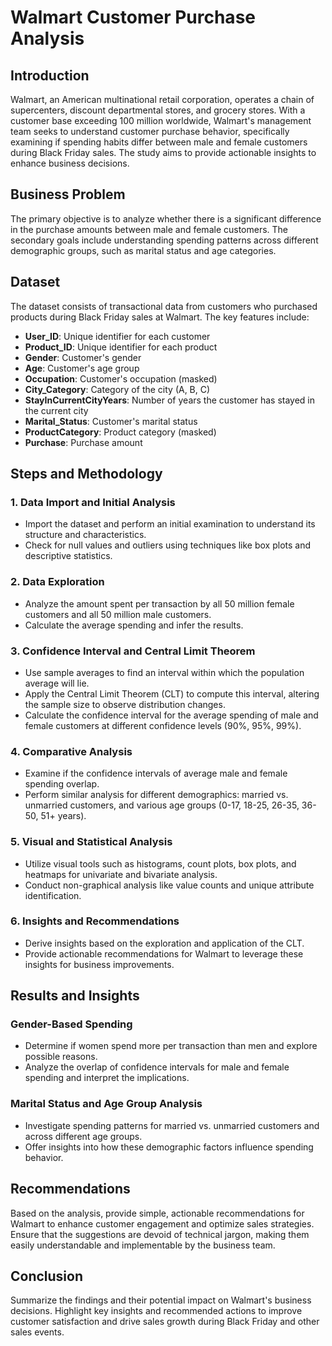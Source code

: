 # Walmart Customer Purchase Analysis

## Introduction

Walmart, an American multinational retail corporation, operates a chain of supercenters, discount departmental stores, and grocery stores. With a customer base exceeding 100 million worldwide, Walmart's management team seeks to understand customer purchase behavior, specifically examining if spending habits differ between male and female customers during Black Friday sales. The study aims to provide actionable insights to enhance business decisions.

## Business Problem

The primary objective is to analyze whether there is a significant difference in the purchase amounts between male and female customers. The secondary goals include understanding spending patterns across different demographic groups, such as marital status and age categories.

## Dataset

The dataset consists of transactional data from customers who purchased products during Black Friday sales at Walmart. The key features include:

- **User_ID**: Unique identifier for each customer
- **Product_ID**: Unique identifier for each product
- **Gender**: Customer's gender
- **Age**: Customer's age group
- **Occupation**: Customer's occupation (masked)
- **City_Category**: Category of the city (A, B, C)
- **StayInCurrentCityYears**: Number of years the customer has stayed in the current city
- **Marital_Status**: Customer's marital status
- **ProductCategory**: Product category (masked)
- **Purchase**: Purchase amount

## Steps and Methodology

### 1. Data Import and Initial Analysis
- Import the dataset and perform an initial examination to understand its structure and characteristics.
- Check for null values and outliers using techniques like box plots and descriptive statistics.

### 2. Data Exploration
- Analyze the amount spent per transaction by all 50 million female customers and all 50 million male customers.
- Calculate the average spending and infer the results.

### 3. Confidence Interval and Central Limit Theorem
- Use sample averages to find an interval within which the population average will lie.
- Apply the Central Limit Theorem (CLT) to compute this interval, altering the sample size to observe distribution changes.
- Calculate the confidence interval for the average spending of male and female customers at different confidence levels (90%, 95%, 99%).

### 4. Comparative Analysis
- Examine if the confidence intervals of average male and female spending overlap.
- Perform similar analysis for different demographics: married vs. unmarried customers, and various age groups (0-17, 18-25, 26-35, 36-50, 51+ years).

### 5. Visual and Statistical Analysis
- Utilize visual tools such as histograms, count plots, box plots, and heatmaps for univariate and bivariate analysis.
- Conduct non-graphical analysis like value counts and unique attribute identification.

### 6. Insights and Recommendations
- Derive insights based on the exploration and application of the CLT.
- Provide actionable recommendations for Walmart to leverage these insights for business improvements.

## Results and Insights

### Gender-Based Spending
- Determine if women spend more per transaction than men and explore possible reasons.
- Analyze the overlap of confidence intervals for male and female spending and interpret the implications.

### Marital Status and Age Group Analysis
- Investigate spending patterns for married vs. unmarried customers and across different age groups.
- Offer insights into how these demographic factors influence spending behavior.

## Recommendations

Based on the analysis, provide simple, actionable recommendations for Walmart to enhance customer engagement and optimize sales strategies. Ensure that the suggestions are devoid of technical jargon, making them easily understandable and implementable by the business team.

## Conclusion

Summarize the findings and their potential impact on Walmart's business decisions. Highlight key insights and recommended actions to improve customer satisfaction and drive sales growth during Black Friday and other sales events.

